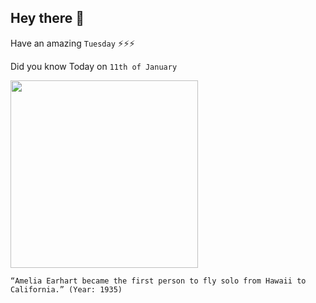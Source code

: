 ## Hey there 👋
Have an amazing `Tuesday` ⚡⚡⚡

Did you know Today on `11th of January`
 
 [<img src="http://airandspace.si.edu/webimages/previews/SI-73-4032p.jpg" width="300" />](https://pioneersofflight.si.edu/content/earhart-solos-pacific#:~:text=On%20January%2011%E2%80%9312%2C%201935,had%20already%20claimed%20several%20lives.s) 
 ```
“Amelia Earhart became the first person to fly solo from Hawaii to California.” (Year: 1935)
```
